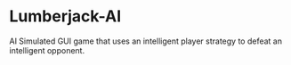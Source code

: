 # Lumberjack-AI
AI Simulated GUI game that uses an intelligent player strategy to defeat an intelligent opponent.
